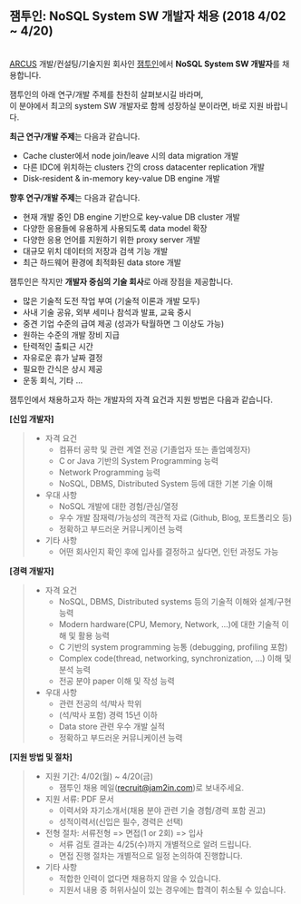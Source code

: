 ## 잼투인: NoSQL System SW 개발자 채용 (2018 4/02 ~ 4/20)

&nbsp; <br />
[ARCUS](http://naver.github.io/arcus/) 개발/컨설팅/기술지원 회사인
[잼투인](http://www.jam2in.com/)에서 **NoSQL System SW 개발자**를 채용합니다. <br />

잼투인의 아래 연구/개발 주제를 찬찬히 살펴보시길 바라며, <br />
이 분야에서 최고의 system SW 개발자로 함께 성장하실 분이라면, 바로 지원 바랍니다. <br />

**최근 연구/개발 주제**는 다음과 같습니다. 
- Cache cluster에서 node join/leave 시의 data migration 개발
- 다른 IDC에 위치하는 clusters 간의 cross datacenter replication 개발
- Disk-resident & in-memory key-value DB engine 개발

**향후 연구/개발 주제**는 다음과 같습니다.
- 현재 개발 중인 DB engine 기반으로 key-value DB cluster 개발
- 다양한 응용들에 유용하게 사용되도록 data model 확장
- 다양한 응용 언어를 지원하기 위한 proxy server 개발
- 대규모 위치 데이터의 저장과 검색 기능 개발
- 최근 하드웨어 환경에 최적화된 data store 개발

잼투인은 작지만 **개발자 중심의 기술 회사**로 아래 장점을 제공합니다.
- 많은 기술적 도전 작업 부여 (기술적 이론과 개발 모두)
- 사내 기술 공유, 외부 세미나 참석과 발표, 교육 중시
- 중견 기업 수준의 급여 제공 (성과가 탁월하면 그 이상도 가능)
- 원하는 수준의 개발 장비 지급
- 탄력적인 출퇴근 시간
- 자유로운 휴가 날짜 결정
- 필요한 간식은 상시 제공
- 운동 회식, 기타 ...

잼투인에서 채용하고자 하는 개발자의 자격 요건과 지원 방법은 다음과 같습니다.

**[신입 개발자]**

> - 자격 요건
>    - 컴퓨터 공학 및 관련 계열 전공 (기졸업자 또는 졸업예정자)
>    - C or Java 기반의 System Programming 능력 
>    - Network Programming 능력
>    - NoSQL, DBMS, Distributed System 등에 대한 기본 기술 이해
> - 우대 사항
>    - NoSQL 개발에 대한 경험/관심/열정
>    - 우수 개발 잠재력/가능성의 객관적 자료 (Github, Blog, 포트폴리오 등)
>    - 정확하고 부드러운 커뮤니케이션 능력 
> - 기타 사항
>    - 어떤 회사인지 확인 후에 입사를 결정하고 싶다면, 인턴 과정도 가능

**[경력 개발자]**

> - 자격 요건
>    - NoSQL, DBMS, Distributed systems 등의 기술적 이해와 설계/구현 능력
>    - Modern hardware(CPU, Memory, Network, ...)에 대한 기술적 이해 및 활용 능력 
>    - C 기반의 system programming 능통 (debugging, profiling 포함)
>    - Complex code(thread, networking, synchronization, ...) 이해 및 분석 능력
>    - 전공 분야 paper 이해 및 작성 능력
> - 우대 사항 
>    - 관련 전공의 석/박사 학위
>    - (석/박사 포함) 경력 15년 이하
>    - Data store 관련 우수 개발 실적
>    - 정확하고 부드러운 커뮤니케이션 능력

**[지원 방법 및 절차]**

> - 지원 기간: 4/02(월) ~ 4/20(금)
>    - 잼투인 채용 메일(<recruit@jam2in.com>)로 보내주세요.
> - 지원 서류: PDF 문서
>    - 이력서와 자기소개서(채용 분야 관련 기술 경험/경력 포함 권고)
>    - 성적이력서(신입은 필수, 경력은 선택)
> - 전형 절차: 서류전형 => 면접(1 or 2회) => 입사
>    - 서류 검토 결과는 4/25(수)까지 개별적으로 알려 드립니다.
>    - 면접 진행 절차는 개별적으로 일정 논의하여 진행합니다.
> - 기타 사항
>    - 적합한 인력이 없다면 채용하지 않을 수 있습니다.
>    - 지원서 내용 중 허위사실이 있는 경우에는 합격이 취소될 수 있습니다.
